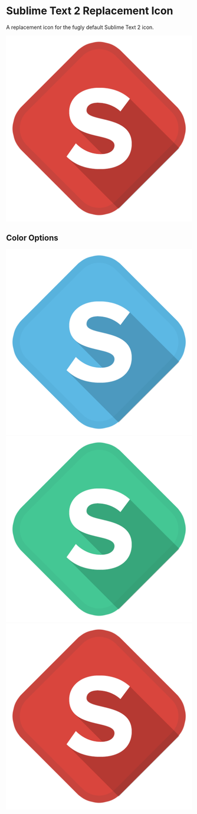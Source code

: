 Sublime Text 2 Replacement Icon
============

A replacement icon for the fugly default Sublime Text 2 icon.

![Alt text](/Red/Sublime-Red.png)


Color Options
---------------------
![Alt text](/Blue/Sublime-Blue.png "Blue")
![Alt text](/Green/Sublime-Green.png "Green")
![Alt text](/Red/Sublime-Red.png "Red - The clear choice")
